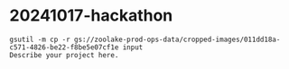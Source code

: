 # 20241017-hackathon


```
gsutil -m cp -r gs://zoolake-prod-ops-data/cropped-images/011dd18a-c571-4826-be22-f8be5e07cf1e input
Describe your project here.
```
